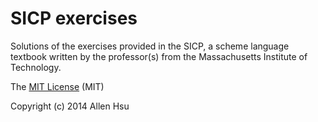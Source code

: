 # SICP exercises

Solutions of the exercises provided in the SICP, a scheme language textbook
written by the professor(s) from the Massachusetts Institute of Technology.

The [MIT License](https://github.com/hsuallen/sicp/blob/master/LICENSE) (MIT)

Copyright (c) 2014 Allen Hsu
